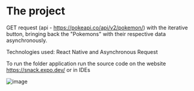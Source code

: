 # The project

GET request (api - https://pokeapi.co/api/v2/pokemon/) with the iterative button, bringing back the "Pokemons" with their respective data asynchronously.

Technologies used: React Native and Asynchronous Request

To run the folder application run the source code on the website https://snack.expo.dev/ or in IDEs

![image](https://user-images.githubusercontent.com/56695817/143968356-540d71cc-ad08-4a16-a6b2-ffcf03ca7edc.png)





